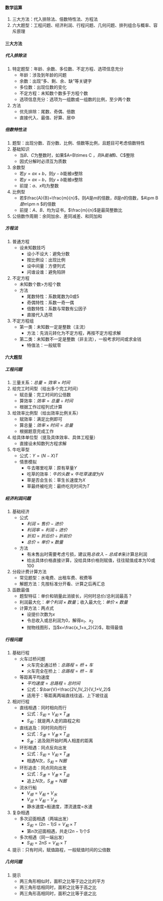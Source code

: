 #### 数学运算

1. 三大方法：代入排除法、倍数特性法、方程法
2. 六大题型：工程问题、经济利润、行程问题、几何问题、排列组合与概率、容斥原理

#### 三大方法

##### 代入排除法

1. 特定题型：年龄、余数、多位数、不定方程、选项信息充分
   - 年龄：涉及到年龄的问题
   - 余数：出现“多、剩、余、缺”等关键字
   - 多位数：出现位数的变化
   - 不定方程：未知数个数多于方程个数
   - 选项信息充分：选项为一组数或一组数的比例，至少两个数
2. 方法
   - 优先排除：尾数、奇偶、倍数
   - 直接代入、最值、好算、居中

##### 倍数特性法

1. 题型：出现分数、百分数、比例、倍数等比例，且题目可考虑倍数特性
2. 基础知识
   - 当$B$、$C$为整数时，如果$A=B\times C $，则$A$能被$B$、$C$整除
   - 因式分解时必须互为质数
3. 余数型
   - 若$y=ax+b$，则$y-b$能被$a$整除
   - 若$y=ax-b$，则$y+b$能被$a$整除
   - 前提：$a$、$x$均为整数
4. 比例型
   - 若$\frac{A}{B}=\frac{m}{n}$，则$A$是$m$的倍数，$B$是$n$的倍数，$A\pm B $是$m\pm n $的倍数
   - 前提：$A$、$B$、均为证书，$\frac{m}{n}$是最简整数比
5. 公倍数作周期：余同加余、差同减差、和同加和

##### 方程法

1. 普通方程
   - 设未知数技巧
     - 设小不设大：避免分数
     - 按比例设：出现比例 
     - 设中间量：方便列式
     - 问谁设谁：避免陷阱
2. 不定方程
   - 未知数个数$>$方程个数
   - 方法
     - 尾数特性：系数尾数为0或5
     - 奇偶特性：系数一奇一偶
     - 倍数特性：系数与常数有公因子
     - 直接代入选项
3. 不定方程组
   - 第一类：未知数一定是整数（主流）
     - 方法：先消元转化为不定方程，再按不定方程求解
   - 第二类：未知数不一定是整数（非主流），一般考求时间或求金钱
     - 特值法：一般赋零

#### 六大题型

##### 工程问题

1. 三量关系：$总量=效率\times 时间$
2. 给完工时间型（给出多个完工时间）
   - 赋总量：完工时间的公倍数
   - 算效率：$效率=总量\div 时间$
   - 根据工作过程列式计算
3. 给效率比例型（给出效率比例关系）
   - 赋效率：满足比例即可
   - 算总量：$效率\times 时间=总量$
   - 根据题意完成工作
4. 给具体单位型（提及具体效率、具体工程量）
   - 直接设未知数列方程求解
5. 牛吃草型 
   - 公式：$Y=(N-X)T$
   - 情景模拟
     - 牛去哪里吃草：原有草量$Y$
     - 吃草的效率：$牛的头数\times 牛吃草速度$为$N$
     - 草是否会生长：草生长速度为$X$
     - 草最终被吃完：最终吃完时间为$T$

##### 经济利润问题

1. 基础经济
   - 公式
     - $利润=售价-进价$
     - $利润率=利润\div 进价$
     - $折扣=折后价\div 折前价$
     - $总价=单价\times 数量$
   - 方法
     - 有未售出时需要考虑亏损，建议用$总收入-总成本$来计算总利润
     - 给出具体价格直接计算，没给具体价格则赋值，往往赋值成本为10或100
3. 分段计费计算方法
   - 常见题型：水电费、出租车费、税费等
   - 解题方法：先按标准分开看、计算之后再汇总
4. 函数最值
   - 题型特征：单价和销量此消彼长，问何时总价/总利润最高？
   - 利润最大化：$单个利润\times 数量$；收入最大化：$单价\times 数量$
   - 计算方法：两点式
     - 设提价次数为$x$
     - 令总收入或总利润为0，解得$x_1$、$x_2$
     - 抛物线图形，当$x=\frac{x_1+x_2}{2}$，取得最值

##### 行程问题

1. 基础行程
   - 火车过桥问题
     - 火车完全通过桥：$总路程=桥+车$
     - 火车完全在桥上：$总路程=桥-车$
   - 等距离平均速度
     - $平均速度=总路程\div 总时间$
     - 公式：$\bar{V}=\frac{2V_1V_2}{V_1+V_2}$
     - 适用于：等距离两端直线往返、上下坡往返
2. 相对行程
   - 直线相遇：同时相向而行
     - 公式：$S_和=V_和\times T_遇$
     - $S_和$：就是两人走的路程之和
   - 直线追及：同时同向而行
     - 公式：$S_差=V_差\times T_追$
     - $S_差$：追及刚开始时两人相差的距离
   - 环形相遇：同点反向出发
     - 公式：$S_和=V_和\times T_遇$
     - 相遇$N$次，$S_和=N圈$
   - 环形追击：同点同向出发
     - 公式：$S_差=V_差\times T_追$
     - 追上$N$次，$S_差=N圈$
   - 流水行船
     - $V_顺=V_船+V_水$
     - $V_逆=V_船-V_水$
     - 静水速度=船速度，漂流速度=水速
3. 复杂相遇
   - 多次迎面相遇（两端出发）
     - $S_和=(2n-1)S=V_和\times T$
     - 第$n$次迎面相遇，共走$(2n-1)$个$S$
   - 多次相遇（同一端出发）
     - $S_和=2nS=V_和\times T$
4. 提示：只有时间，赋值路程，一般赋值时间的公倍数

##### 几何问题

1. 提示
   - 两三角形相似时，面积之比等于边之比的平方
   - 两三角形低相同时，面积之比等于高之比
   - 两三角形高相同时，面积之比等于底之比
